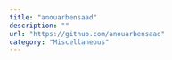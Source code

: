 ```yaml
---
title: "anouarbensaad"
description: ""
url: "https://github.com/anouarbensaad"
category: "Miscellaneous"
---
```

